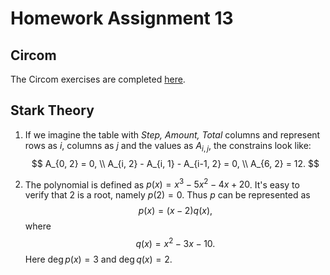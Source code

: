 # Homework Assignment 13

## Circom

The Circom exercises are completed [here](https://github.com/nlipartiia-hacken/ZeroKnowledgeBootcamp/tree/hw-circom).

## Stark Theory

1. If we imagine the table with _Step, Amount, Total_ columns and represent rows as $i$, columns as $j$ and the values as $A_{i,j}$, the constrains look like:
$$
A_{0, 2} = 0, \\
A_{i, 2} - A_{i, 1} - A_{i-1, 2} = 0, \\
A_{6, 2} = 12.
$$

2. The polynomial is defined as $p(x) = x^3 - 5x^2 - 4x + 20$. It's easy to verify that 2 is a root, namely $p(2) = 0$. Thus $p$ can be represented as
$$
p(x) = (x - 2)q(x),
$$
where
$$
q(x) = x^2 - 3x - 10.
$$
Here $\deg p(x) = 3$ and $\deg q(x) = 2$.